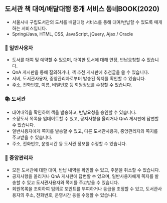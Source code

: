 ## 도서관 책 대여/배달대행 중개 서비스 동네BOOK(2020)
- 서울시내 구립도서관의 도서를 배달대행 서비스를 통해 대여/반납할 수 있도록 매개하는 서비스입니다.
- Spring/Java, HTML, CSS, JavaScript, jQuery, Ajax / Oracle


### 👩 일반사용자
- 도서를 대여 및 예약할 수 있으며, 대여한 도서에 대해 연장, 반납요청할 수 있습니다.
- QnA 게시판을 통해 질의하거나, 책 추천 게시판에 추천글을 쓸 수 있습니다.
- 서버, 도서관사용자, 중앙관리자로부터 발송된 쪽지를 확인할 수 있습니다.
- 주소, 전화번호, 이름, 비밀번호 등 회원정보를 수정할 수 있습니다.

### 📚 도서관
- 대여내역을 확인하여 책을 발송하고, 반납요청을 승인할 수 있습니다.
- 소장도서 목록을 업데이트할 수 있고, 공지사항을 올리거나 QnA 게시판에 답변할 수 있습니다.
- 일반사용자에게 쪽지를 발송할 수 있고, 다른 도서관사용자, 중앙관리자와 쪽지를 주고받을 수 있습니다.
- 주소, 전화번호, 운영시간 등 도서관 정보를 수정할 수 있습니다.

### 🔧 중앙관리자
- 모든 도서관에 대한 대여, 반납 내역을 확인할 수 있고, 주문을 취소할 수 있습니다.
- 공지사항을 올리거나 QnA 게시판에 답변할 수 있으며, 일반사용자에게 쪽지를 발송할 수 있고 도서관사용자와 쪽지를 주고받을 수 있습니다.
- 회원목록을 조회하여 임의로 포인트를 부여하거나 등급을 조정할 수 있고, 도서관사용자의 주소, 전화번호, 운영시간 등을 수정할 수 있습니다.
